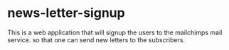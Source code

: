 # news-letter-signup
This is a web application that will signup the users to the mailchimps mail service. so that one can send new letters to the subscribers.
